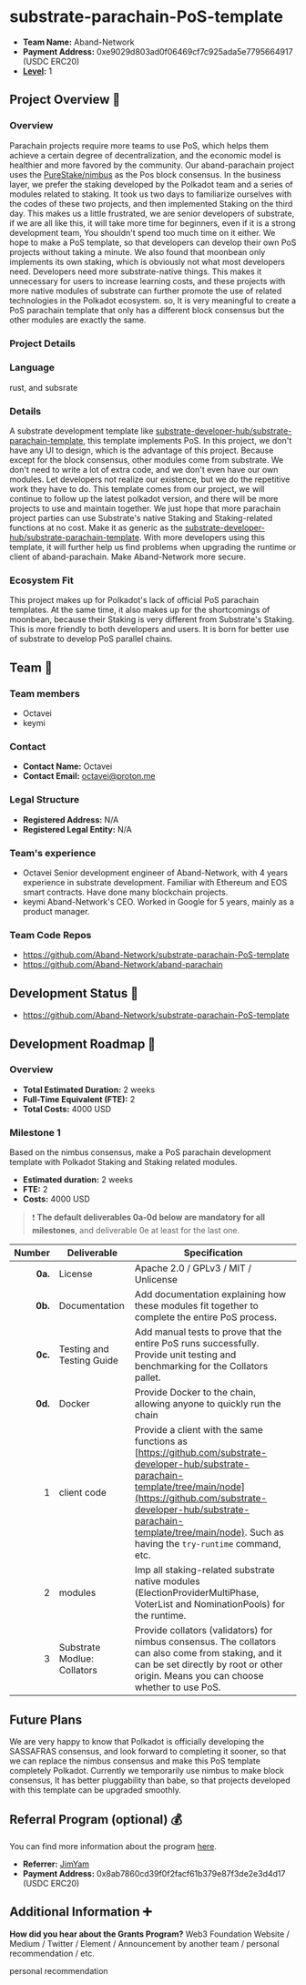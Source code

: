 # substrate-parachain-PoS-template

- **Team Name:** Aband-Network
- **Payment Address:** 0xe9029d803ad0f06469cf7c925ada5e7795664917 (USDC ERC20)
- **[Level](https://github.com/w3f/Grants-Program/tree/master#level_slider-levels):** 1

## Project Overview :page_facing_up:

### Overview


Parachain projects require more teams to use PoS, which helps them achieve a certain degree of decentralization, and the economic model is healthier and more favored by the community.
Our aband-parachain project uses the [PureStake/nimbus](https://github.com/PureStake/nimbus) as the Pos block consensus.
In the business layer, we prefer the staking developed by the Polkadot team and a series of modules related to staking. It took us two days to familiarize ourselves with the codes of these two projects, and then implemented Staking on the third day.
This makes us a little frustrated, we are senior developers of substrate, if we are all like this, it will take more time for beginners, even if it is a strong development team,
You shouldn't spend too much time on it either. We hope to make a PoS template, so that developers can develop their own PoS projects without taking a minute.
We also found that moonbean only implements its own staking, which is obviously not what most developers need. Developers need more substrate-native things.
This makes it unnecessary for users to increase learning costs, and these projects with more native modules of substrate can further promote the use of related technologies in the Polkadot ecosystem. so,
It is very meaningful to create a PoS parachain template that only has a different block consensus but the other modules are exactly the same.


### Project Details
### Language
rust, and subsrate
### Details
A substrate development template like [substrate-developer-hub/substrate-parachain-template](https://github.com/substrate-developer-hub/substrate-parachain-template), this template implements PoS.
In this project, we don't have any UI to design, which is the advantage of this project. Because except for the block consensus, other modules come from substrate.
We don't need to write a lot of extra code, and we don't even have our own modules. Let developers not realize our existence, but we do the repetitive work they have to do.
This template comes from our project, we will continue to follow up the latest polkadot version, and there will be more projects to use and maintain together.
We just hope that more parachain project parties can use Substrate's native Staking and Staking-related functions at no cost. Make it as generic as the [substrate-developer-hub/substrate-parachain-template](https://github.com/substrate-developer-hub/substrate-parachain-template).
With more developers using this template, it will further help us find problems when upgrading the runtime or client of aband-parachain. Make Aband-Network more secure.
### Ecosystem Fit

This project makes up for Polkadot's lack of official PoS parachain templates. At the same time, it also makes up for the shortcomings of moonbean, because their Staking is very different from Substrate's Staking.
This is more friendly to both developers and users. It is born for better use of substrate to develop PoS parallel chains. 

## Team :busts_in_silhouette:

### Team members

- Octavei
- keymi

### Contact

- **Contact Name:** Octavei
- **Contact Email:** octavei@proton.me

### Legal Structure

- **Registered Address:** N/A
- **Registered Legal Entity:** N/A

### Team's experience

- Octavei Senior development engineer of Aband-Network, with 4 years experience in substrate development. Familiar with Ethereum and EOS smart contracts. Have done many blockchain projects.
- keymi Aband-Network's CEO. Worked in Google for 5 years, mainly as a product manager.

### Team Code Repos

- https://github.com/Aband-Network/substrate-parachain-PoS-template
- https://github.com/Aband-Network/aband-parachain


## Development Status :open_book:

- https://github.com/Aband-Network/substrate-parachain-PoS-template

## Development Roadmap :nut_and_bolt:

### Overview

- **Total Estimated Duration:** 2 weeks
- **Full-Time Equivalent (FTE):**  2
- **Total Costs:** 4000 USD

### Milestone 1
Based on the nimbus consensus, make a PoS parachain development template with Polkadot Staking and Staking related modules.

- **Estimated duration:** 2 weeks
- **FTE:**  2
- **Costs:** 4000 USD

> :exclamation: **The default deliverables 0a-0d below are mandatory for all milestones**, and deliverable 0e at least for the last one. 

|  Number | Deliverable                 | Specification                                                                                                                                                                                                                                                                 |
|--------:|-----------------------------|-------------------------------------------------------------------------------------------------------------------------------------------------------------------------------------------------------------------------------------------------------------------------------|
| **0a.** | License                     | Apache 2.0 / GPLv3 / MIT / Unlicense                                                                                                                                                                                                                                          |
| **0b.** | Documentation               | Add documentation explaining how these modules fit together to complete the entire PoS process.                                                                                                                                                                               |
| **0c.** | Testing and Testing Guide   | Add manual tests to prove that the entire PoS runs successfully.  Provide unit testing and benchmarking for the Collators pallet.                                                                                                                                             |
| **0d.** | Docker                      | Provide Docker to the chain, allowing anyone to quickly run the chain                                                                                                                                                                                                         |
|       1 | client code                 | Provide a client with the same functions as [https://github.com/substrate-developer-hub/substrate-parachain-template/tree/main/node](https://github.com/substrate-developer-hub/substrate-parachain-template/tree/main/node).  Such as having the `try-runtime` command, etc. |
|       2 | modules                     | Imp all staking-related substrate native modules (ElectionProviderMultiPhase,  VoterList and NominationPools) for the runtime.                                                                                                                                                |
|       3 | Substrate Modlue: Collators | Provide collators (validators) for nimbus consensus. The collators can also come from staking, and it can be set directly by root or other origin. Means you can choose whether to use PoS.                                                                                   |

## Future Plans

We are very happy to know that Polkadot is officially developing the SASSAFRAS consensus, and look forward to completing it sooner, so that we can replace the nimbus consensus and make this PoS template completely Polkadot. Currently we temporarily use nimbus to make block consensus,
It has better pluggability than babe, so that projects developed with this template can be upgraded smoothly.

## Referral Program (optional) :moneybag: 

You can find more information about the program [here](../README.md#moneybag-referral-program).
- **Referrer:** [JimYam](https://github.com/w3f/Grants-Program/pull/1050) 
- **Payment Address:** 0x8ab7860cd39f0f2facf61b379e87f3de2e3d4d17 (USDC ERC20)

## Additional Information :heavy_plus_sign:

**How did you hear about the Grants Program?** Web3 Foundation Website / Medium / Twitter / Element / Announcement by another team / personal recommendation / etc.

personal recommendation

